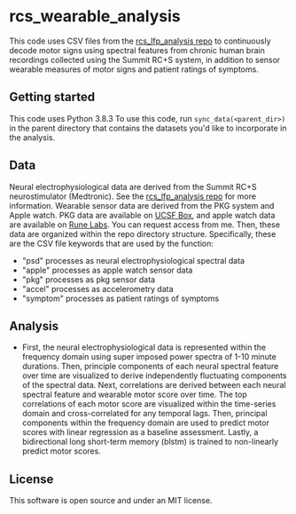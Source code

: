 # rcs_wearable_analysis

This code uses CSV files from the [rcs_lfp_analysis repo](https://github.com/molaruna/rcs_lfp_analysis) 
to continuously decode motor signs using spectral features from chronic human brain recordings collected using the Summit RC+S system, in addition to sensor wearable measures of motor signs and patient ratings of symptoms. 

## Getting started
This code uses Python 3.8.3
To use this code, run ``sync_data(<parent_dir>)`` in the parent directory that contains the datasets you'd like to incorporate in the analysis.


## Data
Neural electrophysiological data are derived from the Summit RC+S neurostimulator (Medtronic). See the [rcs_lfp_analysis repo](https://github.com/molaruna/rcs_lfp_analysis) for more information. Wearable sensor data are derived from the PKG system and Apple watch. PKG data are available on [UCSF Box](https://ucsf.app.box.com/folder/0), and apple watch data are available on [Rune Labs](https://app.runelabs.io/patients). You can request access from me. Then, these data are organized within the repo directory structure. Specifically, these are the CSV file keywords that are used by the function:<br/>
* "psd" processes as neural electrophysiological spectral data
* "apple" processes as apple watch sensor data
* "pkg" processes as pkg sensor data
* "accel" processes  as accelerometry data
* "symptom" processes as patient ratings of symptoms
 
## Analysis
* First, the neural electrophysiological data is represented within the frequency domain using super imposed power spectra of 1-10 minute durations. Then, principle components of each neural spectral feature over time are visualized to derive independently fluctuating components of the spectral data. Next, correlations are derived between each neural spectral feature and wearable motor score over time. The top correlations of each motor score are visualized within the time-series domain and cross-correlated for any temporal lags. Then,  principal components within the frequency domain are used to predict motor scores with linear regression as a baseline assessment. Lastly, a bidirectional long short-term memory (blstm) is trained to non-linearly predict motor scores.
  
## License
This software is open source and under an MIT license.
